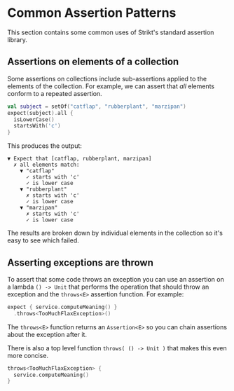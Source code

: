 # Common Assertion Patterns

This section contains some common uses of Strikt's standard assertion library.

## Assertions on elements of a collection

Some assertions on collections include sub-assertions applied to the elements of the collection.
For example, we can assert that _all_ elements conform to a repeated assertion.

```kotlin
val subject = setOf("catflap", "rubberplant", "marzipan")
expect(subject).all {
  isLowerCase()
  startsWith('c')
}
```

This produces the output:

```
▼ Expect that [catflap, rubberplant, marzipan] 
  ✗ all elements match:
    ▼ "catflap"
      ✓ starts with 'c'
      ✓ is lower case
    ▼ "rubberplant" 
      ✗ starts with 'c'
      ✓ is lower case
    ▼ "marzipan"
      ✗ starts with 'c'
      ✓ is lower case
```

The results are broken down by individual elements in the collection so it's easy to see which failed.

## Asserting exceptions are thrown

To assert that some code throws an exception you can use an assertion on a lambda `() -> Unit` that performs the operation that should throw an exception and the `throws<E>` assertion function.
For example:

```kotlin
expect { service.computeMeaning() }
  .throws<TooMuchFlaxException>()
```

The `throws<E>` function returns an `Assertion<E>` so you can chain assertions about the exception after it.

There is also a top level function `throws( () -> Unit )` that makes this even more concise.

```kotlin
throws<TooMuchFlaxException> { 
  service.computeMeaning() 
}
```
